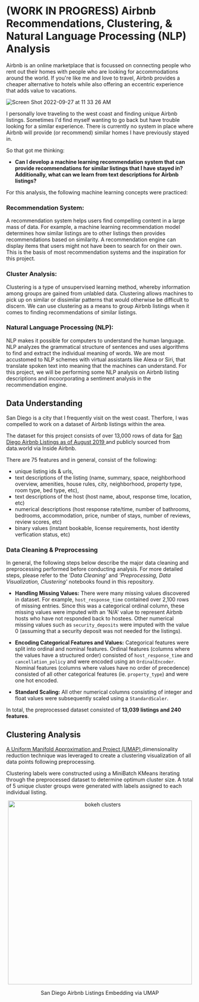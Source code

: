 # (WORK IN PROGRESS) Airbnb Recommendations, Clustering, & Natural Language Processing (NLP) Analysis

Airbnb is an online marketplace that is focussed on connecting people who rent out their homes with people who are looking for accommodations around the world. If you're like me and love to travel, Airbnb provides a cheaper alternative to hotels while also offering an eccentric experience that adds value to vacations. 

![Screen Shot 2022-09-27 at 11 33 26 AM](https://user-images.githubusercontent.com/86889081/192570464-69968dc0-4e18-45ce-b7fe-92ad059d9acb.png)

I personally love traveling to the west coast and finding unique Airbnb listings. Sometimes I'd find myself wanting to go back but have trouble looking for a similar experience. There is currently no system in place where Airbnb will provide (or recommend) similar homes I have previously stayed in. 

So that got me thinking:
- **Can I develop a machine learning recommendation system that can provide recommendations for similar listings that I have stayed in? Additionally, what can we learn from text descriptions for Airbnb listings?**

For this analysis, the following machine learning concepts were practiced:

### Recommendation System:
A recommendation system helps users find compelling content in a large mass of data. For example, a machine learning recommendation model determines how similar listings are to other listings then provides recommendations based on similarity. A recommendation engine can display items that users might not have been to search for on their own. This is the basis of most recommendation systems and the inspiration for this project. 

### Cluster Analysis: 
Clustering is a type of unsupervised learning method, whereby information among groups are gained from unlabled data. Clustering allows machines to pick up on similar or dissimilar patterns that would otherwise be difficult to discern. We can use clustering as a means to group Airbnb listings when it comes to finding recommendations of similar listings. 

### Natural Language Processing (NLP): 
NLP makes it possible for computers to understand the human language. NLP analyzes the grammatical structure of sentences and uses algorithms to find and extract the individual meaning of words. We are most accustomed to NLP schemes with virtual assistants like Alexa or Siri, that translate spoken text into meaning that the machines can understand. For this project, we will be performing some NLP analysis on Airbnb listing descriptions and incoorporating a sentiment analysis in the recommendation engine. 

## Data Understanding
San Diego is a city that I frequently visit on the west coast. Therfore, I was compelled to work on a dataset of Airbnb listings within the area. 

The dataset for this project consists of over 13,000 rows of data for <a href = 'https://data.world/ajsanne/san-diego-airbnb'> San Diego Airbnb Listings as of August 2019 </a> and publicly sourced from data.world via Inside Airbnb.

There are 75 features and in general, consist of the following: 
- unique listing ids & urls,
- text descriptions of the listing (name, summary, space, neighborhood overview, amenities, house rules, city, neighborhood, property type, room type, bed type, etc),
- text descriptions of the host (host name, about, response time, location, etc)
- numerical descriptions (host response rate/time, number of bathrooms, bedrooms, accommodation, price, number of stays, number of reviews, review scores, etc)
- binary values (instant bookable, license requirements, host identity verfication status, etc)

### Data Cleaning & Preprocessing
In general, the following steps below describe the major data cleaning and preprocessing performed before conducting analysis. For more detailed steps, please refer to the *'Data Cleaning'* and *'Preprocessing, Data Visualization, Clustering'* notebooks found in this repository. 

- **Handling Missing Values:** There were many missing values discovered in dataset. For example, `host_response_time` contained over 2,100 rows of missing entries. Since this was a categorical ordinal column, these missing values were imputed with an 'N/A' value to represent Airbnb hosts who have not responded back to hostees. Other numerical missing values such as `security_deposits` were imputed with the value 0 (assuming that a security deposit was not needed for the listings). 

- **Encoding Categorical Features and Values:** Categorical features were split into ordinal and nominal features. Ordinal features (columns where the values have a structured order) consisted of `host_response_time` and `cancellation_policy` and were encoded using an `OrdinalEncoder`. Nominal features (columns where values have no order of precedence) consisted of all other categorical features (ie. `property_type`) and were one hot encoded. 

- **Standard Scaling:** All other numerical columns consisting of integer and float values were subsequently scaled using a `StandardScaler`. 

In total, the preprocessed dataset consisted of **13,039 listings and 240 features**. 

## Clustering Analysis
<a href = 'https://umap-learn.readthedocs.io/en/latest/' /> A Uniform Manifold Approximation and Project (UMAP) </a> dimensionality reduction technique was leveraged to create a clustering visualization of all data points following preprocessing. 

Clustering labels were constructed using a MiniBatch KMeans iterating through the preprocessed dataset to determine optimum cluster size. A total of 5 unique cluster groups were generated with labels assigned to each individual listing. 


<p align="center">
<img width="495" alt="bokeh clusters" src="https://user-images.githubusercontent.com/86889081/192680072-ec7387ea-086e-4842-916a-7d11646cbfc8.png">
<p align="center"> 
<p align="center">
San Diego Airbnb Listings Embedding via UMAP
<p align="center">





